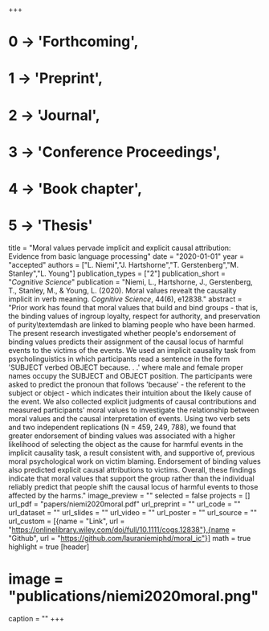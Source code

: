 +++
# 0 -> 'Forthcoming',
# 1 -> 'Preprint',
# 2 -> 'Journal',
# 3 -> 'Conference Proceedings',
# 4 -> 'Book chapter',
# 5 -> 'Thesis'

title = "Moral values pervade implicit and explicit causal attribution: Evidence from basic language processing"
date = "2020-01-01"
year = "accepted"
authors = ["L. Niemi","J. Hartshorne","T. Gerstenberg","M. Stanley","L. Young"]
publication_types = ["2"]
publication_short = "_Cognitive Science_"
publication = "Niemi, L., Hartshorne, J., Gerstenberg, T., Stanley, M., & Young, L. (2020). Moral values revealt the causality implicit in verb meaning. _Cognitive Science_, 44(6), e12838."
abstract = "Prior work has found that moral values that build and bind groups - that is, the binding values of ingroup loyalty, respect for authority, and preservation of purity\textemdash are linked to blaming people who have been harmed. The present research investigated whether people's endorsement of binding values predicts their assignment of the causal locus of harmful events to the victims of the events. We used an implicit causality task from psycholinguistics in which participants read a sentence in the form 'SUBJECT verbed OBJECT because. . .' where male and female proper names occupy the SUBJECT and OBJECT position. The participants were asked to predict the pronoun that follows 'because' - the referent to the subject or object - which indicates their intuition about the likely cause of the event. We also collected explicit judgments of causal contributions and measured participants' moral values to investigate the relationship between moral values and the causal interpretation of events. Using two verb sets and two independent replications (N = 459, 249, 788), we found that greater endorsement of binding values was associated with a higher likelihood of selecting the object as the cause for harmful events in the implicit causality task, a result consistent with, and supportive of, previous moral psychological work on victim blaming. Endorsement of binding values also predicted explicit causal attributions to victims. Overall, these findings indicate that moral values that support the group rather than the individual reliably predict that people shift the causal locus of harmful events to those affected by the harms."
image_preview = ""
selected = false
projects = []
url_pdf = "papers/niemi2020moral.pdf"
url_preprint = ""
url_code = ""
url_dataset = ""
url_slides = ""
url_video = ""
url_poster = ""
url_source = ""
url_custom = [{name = "Link", url = "https://onlinelibrary.wiley.com/doi/full/10.1111/cogs.12838"},{name = "Github", url = "https://github.com/lauraniemiphd/moral_ic"}]
math = true
highlight = true
[header]
# image = "publications/niemi2020moral.png"
caption = ""
+++